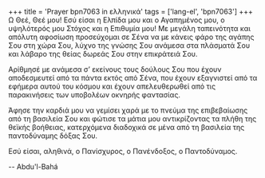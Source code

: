 +++
title = 'Prayer bpn7063 in ελληνικά'
tags = ['lang-el', 'bpn7063']
+++
Ω Θεέ, Θεέ µου! Εσύ είσαι η Ελπίδα µου και ο Αγαπηµένος µου, ο υψηλότερός µου Στόχος και η Επιθυµία µου! Με µεγάλη ταπεινότητα και απόλυτη αφοσίωση προσεύχοµαι σε Σένα να µε κάνεις φάρο της αγάπης Σου στη χώρα Σου, λύχνο της γνώσης Σου ανάµεσα στα πλάσµατά Σου και λάβαρο της θείας δωρεάς Σου στην επικράτειά Σου.

Αρίθµησέ µε ανάµεσα σ’ εκείνους τους δούλους Σου που έχουν αποδεσµευτεί από τα πάντα εκτός από Σένα, που έχουν εξαγνιστεί από τα εφήµερα αυτού του κόσµου και έχουν απελευθερωθεί από τις παρακινήσεις των υποβολέων οκνηρής φαντασίας.

Άφησε την καρδιά µου να γεµίσει χαρά µε το πνεύµα της επιβεβαίωσης από τη βασιλεία Σου και φώτισε τα µάτια µου αντικρίζοντας τα πλήθη της θεϊκής βοήθειας, κατερχόµενα διαδοχικά σε µένα από τη βασιλεία της παντοδύναµης δόξας Σου.

Εσύ είσαι, αληθινά, ο Πανίσχυρος, ο Πανένδοξος, ο Παντοδύναµος.

-- Abdu'l-Bahá
